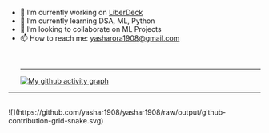 
- 🔭 I’m currently working on <a href = https://github.com/BlackTimber-Labs/Liberdeck>LiberDeck</a>
- 🌱 I’m currently learning DSA, ML, Python
- 👯 I’m looking to collaborate on ML Projects
- 📫 How to reach me: yasharora1908@gmail.com
 <br><br><br><hr>
 [![My github activity graph](https://activity-graph.herokuapp.com/graph?username=yashar1908&theme=redical)](https://github.com/yashar1908/github-readme-activity-graph)

<hr><br>
![](https://github.com/yashar1908/yashar1908/raw/output/github-contribution-grid-snake.svg)
 
